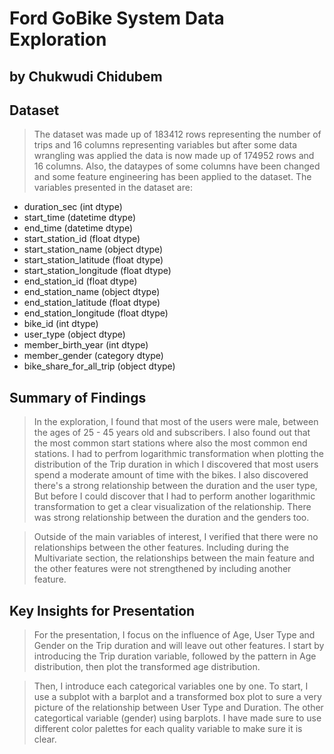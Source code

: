 # Ford GoBike System Data Exploration
## by Chukwudi Chidubem


## Dataset

> The dataset was made up of 183412 rows representing the number of trips and 16 columns representing variables but after some data wrangling was applied the data is now made up of 174952 rows and 16 columns. Also, the dataypes of some columns have been changed and some feature engineering has been applied to the dataset. The variables presented in the dataset are:
- duration_sec (int dtype)
- start_time (datetime dtype)
- end_time (datetime dtype)
- start_station_id (float dtype)
- start_station_name (object dtype)
- start_station_latitude (float dtype)
- start_station_longitude (float dtype)
- end_station_id (float dtype)
- end_station_name (object dtype)
- end_station_latitude (float dtype)
- end_station_longitude (float dtype)
- bike_id (int dtype)
- user_type (object dtype)
- member_birth_year (int dtype)
- member_gender (category dtype)
- bike_share_for_all_trip (object dtype)

## Summary of Findings

> In the exploration, I found that most of the users were male, between the ages of 25 - 45 years old and subscribers. I also found out that the most common start stations where also the most common end stations. I had to perfrom logarithmic transformation when plotting the distribution of the Trip duration in which I discovered that most users spend a moderate amount of time with the bikes. I also discovered there's a strong relationship between the duration and the user type, But before I could discover that I had to perform another logarithmic transformation to get a clear visualization of the relationship. There was strong relationship between the duration and the genders too.

>Outside of the main variables of interest, I verified that there were no relationships between the other features. Including during the Multivariate section, the relationships between the main feature and the other features were not strengthened  by including another feature.


## Key Insights for Presentation

> For the presentation, I focus on the influence of Age, User Type and Gender on the Trip duration and will leave out other features. I start by introducing the Trip duration variable, followed by the pattern in Age distribution, then plot the transformed age distribution.

> Then, I introduce each categorical variables one by one. To start, I use a subplot with a barplot and a transformed box plot to sure a very picture of the relationship between User Type and Duration. The other categortical variable (gender) using barplots. I have made sure to use different color palettes for each quality variable to make sure it is clear.